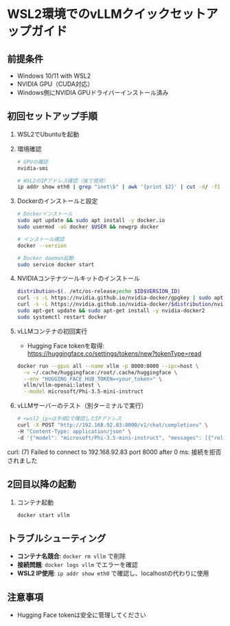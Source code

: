 # WSL2環境でのvLLMクイックセットアップガイド

## 前提条件

- Windows 10/11 with WSL2
- NVIDIA GPU（CUDA対応）
- Windows側にNVIDIA GPUドライバーインストール済み

## 初回セットアップ手順

1. WSL2でUbuntuを起動

2. 環境確認
   ```bash
   # GPUの確認
   nvidia-smi
   
   # WSL2のIPアドレス確認（後で使用）
   ip addr show eth0 | grep "inet\b" | awk '{print $2}' | cut -d/ -f1
   ```

3. Dockerのインストールと設定
   ```bash
   # Dockerインストール
   sudo apt update && sudo apt install -y docker.io
   sudo usermod -aG docker $USER && newgrp docker
   
   # インストール確認
   docker --version
   
   # Docker daemon起動
   sudo service docker start
   ```

4. NVIDIAコンテナツールキットのインストール
   ```bash
   distribution=$(. /etc/os-release;echo $ID$VERSION_ID)
   curl -s -L https://nvidia.github.io/nvidia-docker/gpgkey | sudo apt-key add -
   curl -s -L https://nvidia.github.io/nvidia-docker/$distribution/nvidia-docker.list | sudo tee /etc/apt/sources.list.d/nvidia-docker.list
   sudo apt-get update && sudo apt-get install -y nvidia-docker2
   sudo systemctl restart docker
   ```

5. vLLMコンテナの初回実行
   - Hugging Face tokenを取得: https://huggingface.co/settings/tokens/new?tokenType=read
   ```bash
   docker run --gpus all --name vllm -p 8000:8000 --ipc=host \
     -v ~/.cache/huggingface:/root/.cache/huggingface \
     --env "HUGGING_FACE_HUB_TOKEN=<your_token>" \
     vllm/vllm-openai:latest \
     --model microsoft/Phi-3.5-mini-instruct
   ```

6. vLLMサーバーのテスト（別ターミナルで実行）
   ```bash
   # <wsl2_ip>は手順2で確認したIPアドレス
   curl -X POST "http://192.168.92.83:8000/v1/chat/completions" \
   -H "Content-Type: application/json" \
   -d '{"model": "microsoft/Phi-3.5-mini-instruct", "messages": [{"role": "user", "content": "Hello!"}]}'
   ```

curl: (7) Failed to connect to 192.168.92.83 port 8000 after 0 ms: 接続を拒否されました

## 2回目以降の起動

1. コンテナ起動
   ```bash
   docker start vllm
   ```

## トラブルシューティング

- **コンテナ名競合**: `docker rm vllm` で削除
- **接続問題**: `docker logs vllm` でエラーを確認
- **WSL2 IP使用**: `ip addr show eth0` で確認し、localhostの代わりに使用

## 注意事項

- Hugging Face tokenは安全に管理してください
